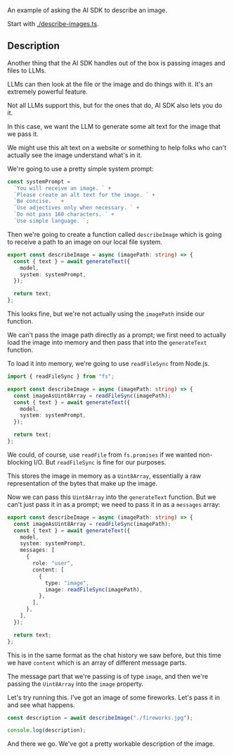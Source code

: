 An example of asking the AI SDK to describe an image.

Start with [./describe-images.ts](./describe-images.ts).

## Description

Another thing that the AI SDK handles out of the box is passing images and files to LLMs.

LLMs can then look at the file or the image and do things with it. It's an extremely powerful feature.

Not all LLMs support this, but for the ones that do, AI SDK also lets you do it.

In this case, we want the LLM to generate some alt text for the image that we pass it.

We might use this alt text on a website or something to help folks who can't actually see the image understand what's in it.

We're going to use a pretty simple system prompt:

```ts
const systemPrompt =
  `You will receive an image. ` +
  `Please create an alt text for the image. ` +
  `Be concise. ` +
  `Use adjectives only when necessary. ` +
  `Do not pass 160 characters. ` +
  `Use simple language. `;
```

Then we're going to create a function called `describeImage` which is going to receive a path to an image on our local file system.

```ts
export const describeImage = async (imagePath: string) => {
  const { text } = await generateText({
    model,
    system: systemPrompt,
  });

  return text;
};
```

This looks fine, but we're not actually using the `imagePath` inside our function.

We can't pass the image path directly as a prompt; we first need to actually load the image into memory and then pass that into the `generateText` function.

To load it into memory, we're going to use `readFileSync` from Node.js.

```ts
import { readFileSync } from "fs";

export const describeImage = async (imagePath: string) => {
  const imageAsUint8Array = readFileSync(imagePath);
  const { text } = await generateText({
    model,
    system: systemPrompt,
  });

  return text;
};
```

We could, of course, use `readFile` from `fs.promises` if we wanted non-blocking I/O. But `readFileSync` is fine for our purposes.

This stores the image in memory as a `Uint8Array`, essentially a raw representation of the bytes that make up the image.

Now we can pass this `Uint8Array` into the `generateText` function. But we can't just pass it in as a prompt; we need to pass it in as a `messages` array:

```ts
export const describeImage = async (imagePath: string) => {
  const imageAsUint8Array = readFileSync(imagePath);
  const { text } = await generateText({
    model,
    system: systemPrompt,
    messages: [
      {
        role: "user",
        content: [
          {
            type: "image",
            image: readFileSync(imagePath),
          },
        ],
      },
    ],
  });

  return text;
};
```

This is in the same format as the chat history we saw before, but this time we have `content` which is an array of different message parts.

The message part that we're passing is of type `image`, and then we're passing the `Uint8Array` into the `image` property.

Let's try running this. I've got an image of some fireworks. Let's pass it in and see what happens.

```ts
const description = await describeImage("./fireworks.jpg");

console.log(description);
```

And there we go. We've got a pretty workable description of the image.
